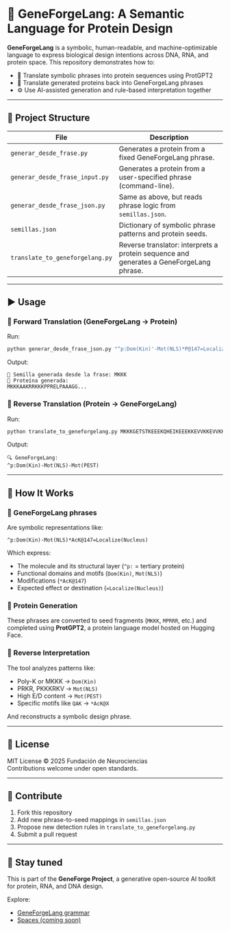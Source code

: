 # 🧬 GeneForgeLang: A Semantic Language for Protein Design

**GeneForgeLang** is a symbolic, human-readable, and machine-optimizable language to express biological design intentions across DNA, RNA, and protein space. This repository demonstrates how to:

- 🧠 Translate symbolic phrases into protein sequences using ProtGPT2
- 🔁 Translate generated proteins back into GeneForgeLang phrases
- ⚙️ Use AI-assisted generation and rule-based interpretation together

---

## 📁 Project Structure

| File                              | Description |
|-----------------------------------|-------------|
| `generar_desde_frase.py`          | Generates a protein from a fixed GeneForgeLang phrase. |
| `generar_desde_frase_input.py`    | Generates a protein from a user-specified phrase (command-line). |
| `generar_desde_frase_json.py`     | Same as above, but reads phrase logic from `semillas.json`. |
| `semillas.json`                   | Dictionary of symbolic phrase patterns and protein seeds. |
| `translate_to_geneforgelang.py`   | Reverse translator: interprets a protein sequence and generates a GeneForgeLang phrase. |

---

## ▶️ Usage

### 🔹 Forward Translation (GeneForgeLang → Protein)

Run:

```bash
python generar_desde_frase_json.py "^p:Dom(Kin)'-Mot(NLS)*P@147=Localize(Membrane)"
```

Output:

```
🧪 Semilla generada desde la frase: MKKK
🧬 Proteína generada:
MKKKAAKRRKKKPPRELPAAAGG...
```

### 🔹 Reverse Translation (Protein → GeneForgeLang)

Run:

```bash
python translate_to_geneforgelang.py MKKKGETSTKEEEKQHEIKEEEKKEVVKKEVVKKEEGEKEKEKEKEKEKEKE
```

Output:

```
🔍 GeneForgeLang:
^p:Dom(Kin)-Mot(NLS)-Mot(PEST)
```

---

## 🔬 How It Works

### 🧠 GeneForgeLang phrases

Are symbolic representations like:

```
^p:Dom(Kin)-Mot(NLS)*AcK@147=Localize(Nucleus)
```

Which express:
- The molecule and its structural layer (`^p:` = tertiary protein)
- Functional domains and motifs (`Dom(Kin)`, `Mot(NLS)`)
- Modifications (`*AcK@147`)
- Expected effect or destination (`=Localize(Nucleus)`)

### 🧪 Protein Generation

These phrases are converted to seed fragments (`MKKK`, `MPRRR`, etc.) and completed using **ProtGPT2**, a protein language model hosted on Hugging Face.

### 🔁 Reverse Interpretation

The tool analyzes patterns like:
- Poly-K or MKKK → `Dom(Kin)`
- PRKR, PKKKRKV → `Mot(NLS)`
- High E/D content → `Mot(PEST)`
- Specific motifs like `QAK` → `*AcK@X`

And reconstructs a symbolic design phrase.

---

## 🔐 License

MIT License © 2025 Fundación de Neurociencias  
Contributions welcome under open standards.

---

## 🤝 Contribute

1. Fork this repository
2. Add new phrase-to-seed mappings in `semillas.json`
3. Propose new detection rules in `translate_to_geneforgelang.py`
4. Submit a pull request

---

## 📣 Stay tuned

This is part of the **GeneForge Project**, a generative open-source AI toolkit for protein, RNA, and DNA design.

Explore:
- [GeneForgeLang grammar](https://github.com/Fundacion-de-Neurociencias/geneforge-lang)
- [Spaces (coming soon)](https://huggingface.co/spaces)